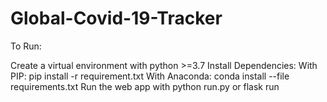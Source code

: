 # Global-Covid-19-Tracker

To Run:

Create a virtual environment with python >=3.7
Install Dependencies:
With PIP: pip install -r requirement.txt
With Anaconda: conda install --file requirements.txt
Run the web app with python run.py or flask run
